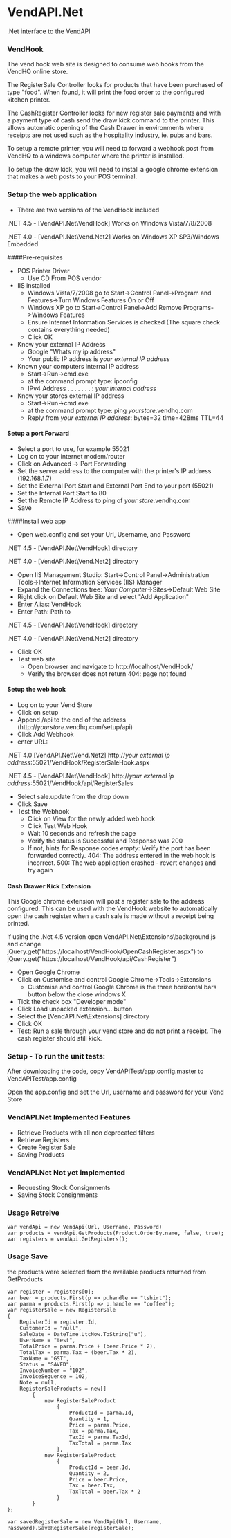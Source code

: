 VendAPI.Net
===========

.Net interface to the VendAPI

### VendHook

The vend hook web site is designed to consume web hooks from the VendHQ online store.

The RegisterSale Controller looks for products that have been purchased of type "food".  When found, it will print the food order to the configured kitchen printer.

The CashRegister Controller looks for new register sale payments and with a payment type of cash send the draw kick command to the printer.  This allows automatic opening of the Cash Drawer in environments where receipts are not used such as the hospitality industry, ie. pubs and bars.

To setup a remote printer, you will need to forward a webhook post from VendHQ to a windows computer where the printer is installed.

To setup the draw kick, you will need to install a google chrome extension that makes a web posts to your POS terminal.

### Setup the web application

* There are two versions of the VendHook included 

.NET 4.5 - [VendAPI.Net\VendHook] Works on Windows Vista/7/8/2008

.NET 4.0 - [VendAPI.Net\Vend.Net2] Works on Windows XP SP3/Windows Embedded

####Pre-requisites
* POS Printer Driver
	+ Use CD From POS vendor
* IIS installed
	+ Windows Vista/7/2008 go to Start->Control Panel->Program and Features->Turn Windows Features On or Off
	+ Windows XP go to Start->Control Panel->Add Remove Programs->Windows Features
	+ Ensure Internet Information Services is checked (The square check contains everything needed)
	+ Click OK
* Know your external IP Address
	+ Google "Whats my ip address"
	+ Your public IP address is *your external IP address*
* Known your computers internal IP address
	+ Start->Run->cmd.exe
	+ at the command prompt type: ipconfig
	+ IPv4 Address .  .  .  .  .  .  . : *your internal address*
* Know your stores external IP address
	+ Start->Run->cmd.exe
	+ at the command prompt type: ping *yourstore*.vendhq.com
	+ Reply from *your external IP address*: bytes=32 time=428ms TTL=44

#### Setup a port Forward
* Select a port to use, for example 55021
* Log on to your internet modem/router
* Click on Advanced -> Port Forwarding
* Set the server address to the computer with the printer's IP address (192.168.1.7)
* Set the External Port Start and External Port End to your port (55021)
* Set the Internal Port Start to 80
* Set the Remote IP Address to ping of *your store*.vendhq.com
* Save 

####Install web app

* Open web.config and set your Url, Username, and Password

.NET 4.5 - [VendAPI.Net\VendHook] directory

.NET 4.0 - [VendAPI.Net\Vend.Net2] directory

* Open IIS Management Studio: Start->Control Panel->Administration Tools->Internet Information Services (IIS) Manager
* Expand the Connections tree: *Your Computer*->Sites->Default Web Site
* Right click on Default Web Site and select "Add Application"
* Enter Alias: VendHook
* Enter Path: Path to 

.NET 4.5 - [VendAPI.Net\VendHook] directory

.NET 4.0 - [VendAPI.Net\Vend.Net2] directory

* Click OK
* Test web site
	+ Open browser and navigate to http://localhost/VendHook/
	+ Verify the browser does not return 404: page not found

#### Setup the web hook
* Log on to your Vend Store
* Click on setup
* Append /api to the end of the address (http://*yourstore*.vendhq.com/setup/api)
* Click Add Webhook
* enter URL:

.NET 4.0 [VendAPI.Net\Vend.Net2]  http://*your external ip address*:55021/VendHook/RegisterSaleHook.aspx

.NET 4.5 - [VendAPI.Net\VendHook] http://*your external ip address*:55021/VendHook/api/RegisterSales

* Select sale.update from the drop down
* Click Save
* Test the Webhook
	+ Click on View for the newly added web hook
	+ Click Test Web Hook
	+ Wait 10 seconds and refresh the page
	+ Verify the status is Successful and Response was 200
	+ If not, hints for Response codes
		*empty*: Verify the port has been forwarded correctly.
		404: The address entered in the web hook is incorrect.
		500: The web application crashed - revert changes and try again

#### Cash Drawer Kick Extension

This Google chrome extension will post a register sale to the address configured.  This can be used with the VendHook website to automatically open the cash register when a cash sale is made without a receipt being printed.

if using the .Net 4.5 version open VendAPI.Net\Extensions\background.js and change jQuery.get("https://localhost/VendHook/OpenCashRegister.aspx") to jQuery.get("https://localhost/VendHook/api/CashRegister")

* Open Google Chrome
* Click on Customise and control Google Chrome->Tools->Extensions
	+ Customise and control Google Chrome is the three horizontal bars button below the close windows X
* Tick the check box "Developer mode"
* Click Load unpacked extension... button
* Select the [VendAPI.Net\Extensions] directory
* Click OK
* Test: Run a sale through your vend store and do not print a receipt.  The cash register should still kick.

### Setup - To run the unit tests:

After downloading the code, copy VendAPITest/app.config.master to VendAPITest/app.config

Open the app.config and set the Url, username and password for your Vend Store

### VendAPI.Net Implemented Features
* Retrieve Products with all non deprecated filters
* Retrieve Registers
* Create Register Sale
* Saving Products

### VendAPI.Net Not yet implemented
* Requesting Stock Consignments
* Saving Stock Consignments

### Usage Retreive

	var vendApi = new VendApi(Url, Username, Password)
	var products = vendApi.GetProducts(Product.OrderBy.name, false, true);
	var registers = vendApi.GetRegisters();


### Usage Save
the products were selected from the available products returned from GetProducts

	var register = registers[0];
	var beer = products.First(p => p.handle == "tshirt");
	var parma = products.First(p => p.handle == "coffee");
	var registerSale = new RegisterSale
	{
		RegisterId = register.Id,
		CustomerId = "null",
		SaleDate = DateTime.UtcNow.ToString("u"),
		UserName = "test",
		TotalPrice = parma.Price + (beer.Price * 2),
		TotalTax = parma.Tax + (beer.Tax * 2),
		TaxName = "GST",
		Status = "SAVED",
		InvoiceNumber = "102",
		InvoiceSequence = 102,
		Note = null,
		RegisterSaleProducts = new[]
			{
				new RegisterSaleProduct
					{
						ProductId = parma.Id,
						Quantity = 1,
						Price = parma.Price,
						Tax = parma.Tax,
						TaxId = parma.TaxId,
						TaxTotal = parma.Tax
					},
				new RegisterSaleProduct
					{
						ProductId = beer.Id,
						Quantity = 2,
						Price = beer.Price,
						Tax = beer.Tax,
						TaxTotal = beer.Tax * 2
					}
			}
	};

	var savedRegisterSale = new VendApi(Url, Username, Password).SaveRegisterSale(registerSale);
